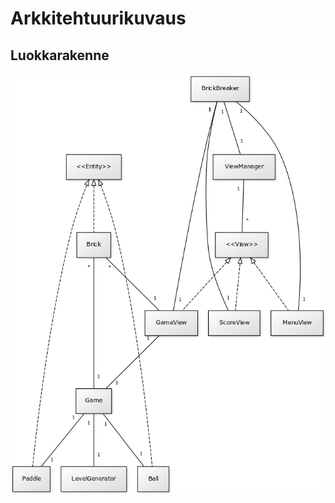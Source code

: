 # Arkkitehtuurikuvaus

## Luokkarakenne

<img src="https://github.com/JakeKallioniemi/ot-harjoitustyo/blob/master/dokumentaatio/kuvat/luokkarakenne.png" width="700">
